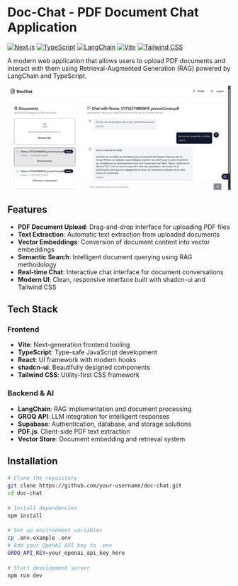 # Doc-Chat - PDF Document Chat Application

[![Next.js](https://img.shields.io/badge/Next.js-14.0+-000000?logo=next.js&logoColor=white)](https://nextjs.org/)
[![TypeScript](https://img.shields.io/badge/TypeScript-5.0+-3178C6?logo=typescript&logoColor=white)](https://www.typescriptlang.org/)
[![LangChain](https://img.shields.io/badge/LangChain-0.1+-FF6B35?logo=langchain&logoColor=white)](https://www.langchain.com/)
[![Vite](https://img.shields.io/badge/Vite-5.0+-646CFF?logo=vite&logoColor=white)](https://vitejs.dev/)
[![Tailwind CSS](https://img.shields.io/badge/Tailwind-3.0+-38B2AC?logo=tailwind-css&logoColor=white)](https://tailwindcss.com/)

A modern web application that allows users to upload PDF documents and interact with them using Retrieval-Augmented Generation (RAG) powered by LangChain and TypeScript.

![screenshot](./screenshot.png)

## Features

- **PDF Document Upload**: Drag-and-drop interface for uploading PDF files
- **Text Extraction**: Automatic text extraction from uploaded documents
- **Vector Embeddings**: Conversion of document content into vector embeddings
- **Semantic Search**: Intelligent document querying using RAG methodology
- **Real-time Chat**: Interactive chat interface for document conversations
- **Modern UI**: Clean, responsive interface built with shadcn-ui and Tailwind CSS

## Tech Stack

### Frontend
- **Vite**: Next-generation frontend tooling
- **TypeScript**: Type-safe JavaScript development
- **React**: UI framework with modern hooks
- **shadcn-ui**: Beautifully designed components
- **Tailwind CSS**: Utility-first CSS framework

### Backend & AI
- **LangChain**: RAG implementation and document processing
- **GROQ API**: LLM integration for intelligent responses
- **Supabase**: Authentication, database, and storage solutions
- **PDF.js**: Client-side PDF text extraction
- **Vector Store**: Document embedding and retrieval system

## Installation

```bash
# Clone the repository
git clone https://github.com/your-username/doc-chat.git
cd doc-chat

# Install dependencies
npm install

# Set up environment variables
cp .env.example .env
# Add your OpenAI API key to .env
GROQ_API_KEY=your_openai_api_key_here

# Start development server
npm run dev